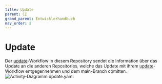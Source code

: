 ```yaml
---
title: Update
parent: CI
grand_parent: Entwicklerhandbuch
nav_order: 2
---
```


# Update
Der [update](https://github.com/weichware10/repo-utils/blob/main/.github/workflows/update.yaml)-Workflow in diesem Repository sendet die Information über das Update an die anderen Repositories, welche das Update mit ihrem [update](https://github.com/weichware10/repo-utils/blob/main/workflows/update.yaml)-Workflow entgegennehmen und dem main-Branch comitten.  
![Activity-Diagramm update.yaml](https://raw.githubusercontent.com/weichware10/repo-utils/main/diagrams/update.svg)

